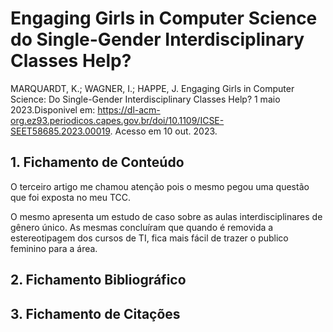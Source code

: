 # Engaging Girls in Computer Science do Single-Gender Interdisciplinary Classes Help?

MARQUARDT, K.; WAGNER, I.; HAPPE, J. Engaging Girls in Computer Science: Do Single-Gender Interdisciplinary Classes Help? 1 maio 2023.Disponivel em: https://dl-acm-org.ez93.periodicos.capes.gov.br/doi/10.1109/ICSE-SEET58685.2023.00019. Acesso em 10 out. 2023.

## 1. Fichamento de Conteúdo

O terceiro artigo me chamou atenção pois o mesmo pegou uma questão que foi exposta no meu TCC.

O mesmo apresenta um estudo de caso sobre as aulas interdisciplinares de gênero único. 
As mesmas concluíram que quando é removida a estereotipagem dos cursos de TI, fica mais fácil de trazer o publico feminino para a área.

## 2. Fichamento Bibliográfico


## 3. Fichamento de Citações

